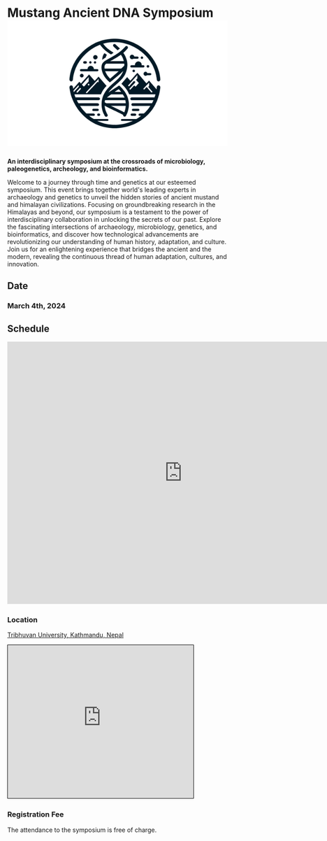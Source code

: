 # Mustang Ancient DNA Symposium ![](_media/mustang_microbes_logo_small.png ':size=100')

**An interdisciplinary symposium at the crossroads of microbiology, paleogenetics, archeology, and bioinformatics.**

Welcome to a journey through time and genetics at our esteemed symposium. This event brings together  world's leading experts in archaeology and genetics to unveil the hidden stories of ancient mustand and himalayan civilizations. Focusing on groundbreaking research in the Himalayas and beyond, our symposium is a testament to the power of interdisciplinary collaboration in unlocking the secrets of our past. Explore the fascinating intersections of archaeology, microbiology, genetics, and bioinformatics, and discover how technological advancements are revolutionizing our understanding of human history, adaptation, and culture. Join us for an enlightening experience that bridges the ancient and the modern, revealing the continuous thread of human adaptation, cultures, and innovation.

## Date

### March 4th, 2024

## Schedule

<iframe src="https://calendar.google.com/calendar/embed?height=600&wkst=2&bgcolor=%23ffffff&ctz=Asia%2FKathmandu&showNav=0&mode=DAY&dates=20240304/20240304&showTitle=0&showCalendars=0&showPrint=0&src=ODlmZTgzM2FjNmU4YzE2MTZkNjI1YWRiNTUxOTdkOWJkMTAyNWZlNzQzNjc4NDdiOGIwMmFhNjYyNTA4ZjI2YkBncm91cC5jYWxlbmRhci5nb29nbGUuY29t&color=%23EF6C00" style="border-width:0" width="800" height="600" frameborder="0" scrolling="no"></iframe>

### Location

[Tribhuvan University, Kathmandu, Nepal](https://tu.edu.np/)

<iframe width="425" height="350" src="https://www.openstreetmap.org/export/embed.html?bbox=85.27793884277345%2C27.674502068234272%2C85.29596328735353%2C27.68793630867814&amp;layer=mapnik" style="border: 1px solid black"></iframe>

### Registration Fee

The attendance to the symposium is free of charge.
